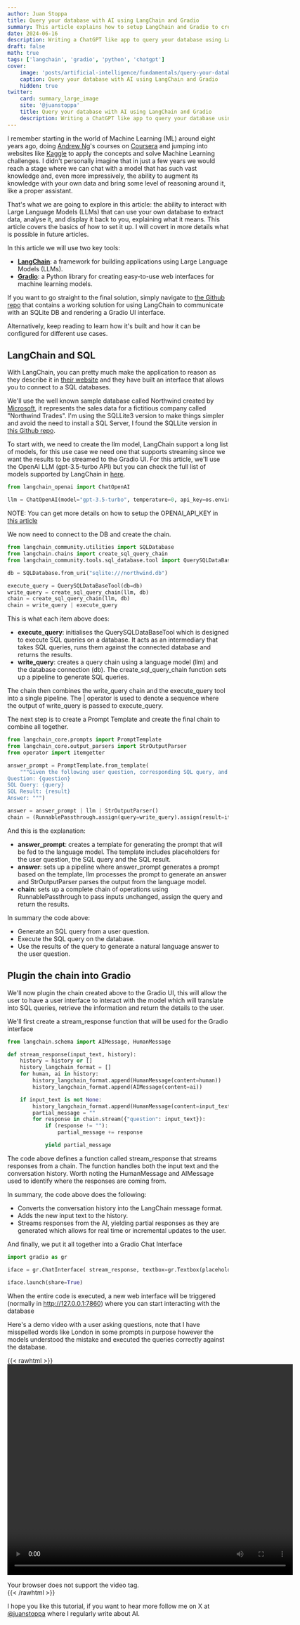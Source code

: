 ```yaml
---
author: Juan Stoppa
title: Query your database with AI using LangChain and Gradio
summary: This article explains how to setup LangChain and Gradio to create a ChatGPT like app to query your own database.
date: 2024-06-16
description: Writing a ChatGPT like app to query your database using LangChain and Gradio.
draft: false
math: true
tags: ['langchain', 'gradio', 'python', 'chatgpt']
cover:
    image: 'posts/artificial-intelligence/fundamentals/query-your-database-with-ai-using-langchain-and-gradio/query-your-database-with-ai.png'
    caption: Query your database with AI using LangChain and Gradio
    hidden: true
twitter:
    card: summary_large_image
    site: '@juanstoppa'
    title: Query your database with AI using LangChain and Gradio
    description: Writing a ChatGPT like app to query your database using LangChain and Gradio
---
```


I remember starting in the world of Machine Learning (ML) around eight years ago, doing [Andrew Ng](https://en.wikipedia.org/wiki/Andrew_Ng)'s courses on [Coursera](https://www.coursera.org/specializations/machine-learning-introduction) and jumping into websites like [Kaggle](https://www.kaggle.com) to apply the concepts and solve Machine Learning challenges. I didn't personally imagine that in just a few years we would reach a stage where we can chat with a model that has such vast knowledge and, even more impressively, the ability to augment its knowledge with your own data and bring some level of reasoning around it, like a proper assistant.

That's what we are going to explore in this article: the ability to interact with Large Language Models (LLMs) that can use your own database to extract data, analyse it, and display it back to you, explaining what it means. This article covers the basics of how to set it up. I will covert in more details what is possible in future articles.

In this article we will use two key tools:

-   **[LangChain](https://www.langchain.com/)**: a framework for building applications using Large Language Models (LLMs).
-   **[Gradio](https://www.gradio.app/)**: a Python library for creating easy-to-use web interfaces for machine learning models.

If you want to go straight to the final solution, simply navigate to [the Github repo](https://github.com/jstoppa/langchain_sql_gradio) that contains a working solution for using LangChain to communicate with an SQLite DB and rendering a Gradio UI interface.

Alternatively, keep reading to learn how it's built and how it can be configured for different use cases.

## LangChain and SQL

With LangChain, you can pretty much make the application to reason as they describe it in [their website](https://www.langchain.com/) and they have built an interface that allows you to connect to a SQL databases.

We'll use the well known sample database called Northwind created by [Microsoft](https://learn.microsoft.com/en-us/dotnet/framework/data/adonet/sql/linq/downloading-sample-databases#get-the-northwind-sample-database-for-sql-server), it represents the sales data for a fictitious company called "Northwind Trades". I'm using the SQLLite3 version to make things simpler and avoid the need to install a SQL Server, I found the SQLLite version in [this Github repo](https://github.com/jpwhite3/northwind-SQLite3/tree/main/dist).

To start with, we need to create the llm model, LangChain support a long list of models, for this use case we need one that supports streaming since we want the results to be streamed to the Gradio UI. For this article, we'll use the OpenAI LLM (gpt-3.5-turbo API) but you can check the full list of models supported by LangChain in [here](https://python.langchain.com/v0.1/docs/integrations/llms/).

```python
from langchain_openai import ChatOpenAI

llm = ChatOpenAI(model="gpt-3.5-turbo", temperature=0, api_key=os.environ.get("OPENAI_API_KEY"), streaming=True)
```

NOTE: You can get more details on how to setup the OPENAI_API_KEY in [this article](https://jstoppa.com/posts/getting_started_with_openai_in_python/post/#5-creating-a-hello-world-app-with-openai)

We now need to connect to the DB and create the chain.

```python
from langchain_community.utilities import SQLDatabase
from langchain.chains import create_sql_query_chain
from langchain_community.tools.sql_database.tool import QuerySQLDataBaseTool

db = SQLDatabase.from_uri("sqlite:///northwind.db")

execute_query = QuerySQLDataBaseTool(db=db)
write_query = create_sql_query_chain(llm, db)
chain = create_sql_query_chain(llm, db)
chain = write_query | execute_query
```

This is what each item above does:

-   **execute_query**: initialises the QuerySQLDataBaseTool which is designed to execute SQL queries on a database. It acts as an intermediary that takes SQL queries, runs them against the connected database and returns the results.
-   **write_query**: creates a query chain using a language model (llm) and the database connection (db). The create_sql_query_chain function sets up a pipeline to generate SQL queries.

The chain then combines the write_query chain and the execute_query tool into a single pipeline. The | operator is used to denote a sequence where the output of write_query is passed to execute_query.

The next step is to create a Prompt Template and create the final chain to combine all together.

```python
from langchain_core.prompts import PromptTemplate
from langchain_core.output_parsers import StrOutputParser
from operator import itemgetter

answer_prompt = PromptTemplate.from_template(
    """Given the following user question, corresponding SQL query, and SQL result, answer the user question.
Question: {question}
SQL Query: {query}
SQL Result: {result}
Answer: """)

answer = answer_prompt | llm | StrOutputParser()
chain = (RunnablePassthrough.assign(query=write_query).assign(result=itemgetter("query") | execute_query) | answer )
```

And this is the explanation:

-   **answer_prompt**: creates a template for generating the prompt that will be fed to the language model. The template includes placeholders for the user question, the SQL query and the SQL result.
-   **answer**: sets up a pipeline where answer_prompt generates a prompt based on the template, llm processes the prompt to generate an answer and StrOutputParser parses the output from the language model.
-   **chain**: sets up a complete chain of operations using RunnablePassthrough to pass inputs unchanged, assign the query and return the results.

In summary the code above:

-   Generate an SQL query from a user question.
-   Execute the SQL query on the database.
-   Use the results of the query to generate a natural language answer to the user question.

## Plugin the chain into Gradio

We'll now plugin the chain created above to the Gradio UI, this will allow the user to have a user interface to interact with the model which will translate into SQL queries, retrieve the information and return the details to the user.

We'll first create a stream_response function that will be used for the Gradio interface

```python
from langchain.schema import AIMessage, HumanMessage

def stream_response(input_text, history):
    history = history or []
    history_langchain_format = []
    for human, ai in history:
        history_langchain_format.append(HumanMessage(content=human))
        history_langchain_format.append(AIMessage(content=ai))

    if input_text is not None:
        history_langchain_format.append(HumanMessage(content=input_text))
        partial_message = ""
        for response in chain.stream({"question": input_text}):
            if (response != ""):
                partial_message += response

            yield partial_message
```

The code above defines a function called stream_response that streams responses from a chain. The function handles both the input text and the conversation history. Worth noting the HumanMessage and AIMessage used to identify where the responses are coming from.

In summary, the code above does the following:

-   Converts the conversation history into the LangChain message format.
-   Adds the new input text to the history.
-   Streams responses from the AI, yielding partial responses as they are generated which allows for real time or incremental updates to the user.

And finally, we put it all together into a Gradio Chat Interface

```python
import gradio as gr

iface = gr.ChatInterface( stream_response, textbox=gr.Textbox(placeholder="Ask a question about the database...", container=False, scale=7),)

iface.launch(share=True)
```

When the entire code is executed, a new web interface will be triggered (normally in http://127.0.0.1:7860) where you can start interacting with the database

Here's a demo video with a user asking questions, note that I have misspelled words like London in some prompts in purpose however the models understood the mistake and executed the queries correctly against the database.

{{< rawhtml >}}
<video width="650" height="480" style="display: block; margin: 0 auto" controls>

  <source src="/posts/artificial-intelligence/fundamentals/query-your-database-with-ai-using-langchain-and-gradio/demo_langchain_sql_gradio.mp4" type="video/mp4">
  Your browser does not support the video tag.
</video>
<br>
{{< /rawhtml >}}

I hope you like this tutorial, if you want to hear more follow me on X at [@juanstoppa](https://x.com/juanstoppa) where I regularly write about AI.
